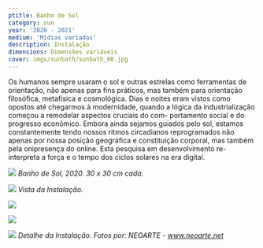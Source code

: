 ```yaml
---
ptitle: Banho de Sol
category: sun
year: '2020 - 2021'
medium: 'Mídias variadas'
description: Instalação
dimensions: Dimensões variáveis
cover: imgs/sunbath/sunbath_00.jpg
---
```

Os humanos sempre usaram o sol e outras estrelas como ferramentas de orientação, não apenas para fins práticos, mas também para orientação filosófica, metafísica e cosmológica. Dias e noites eram vistos como opostos até chegarmos à modernidade, quando a lógica da industrialização começou a remodelar aspectos cruciais do com- portamento social e do progresso econômico. Embora ainda sejamos guiados pelo sol, estamos constantemente tendo nossos ritmos circadianos reprogramados não apenas por nossa posição geográfica e constituição corporal, mas também pela onipresença do online. Esta pesquisa em desenvolvimento re-interpreta a força e o tempo dos ciclos solares na era digital.

![]({{site.baseurl}}/imgs/sunbath/sunbath_06_dipt_30x30.jpg)
_Banho de Sol, 2020. 30 x 30 cm cada._

![]({{site.baseurl}}/imgs/sunbath/sunbath_05.jpg)
_Vista da Instalação._

![]({{site.baseurl}}/imgs/sunbath/sunbath_04.jpg)

![]({{site.baseurl}}/imgs/sunbath/sunbath_02.jpg)

![]({{site.baseurl}}/imgs/sunbath/sunbath_03.jpg)
_Detalhe da Instalação. Fotos por: NEOARTE - www.neoarte.net_
